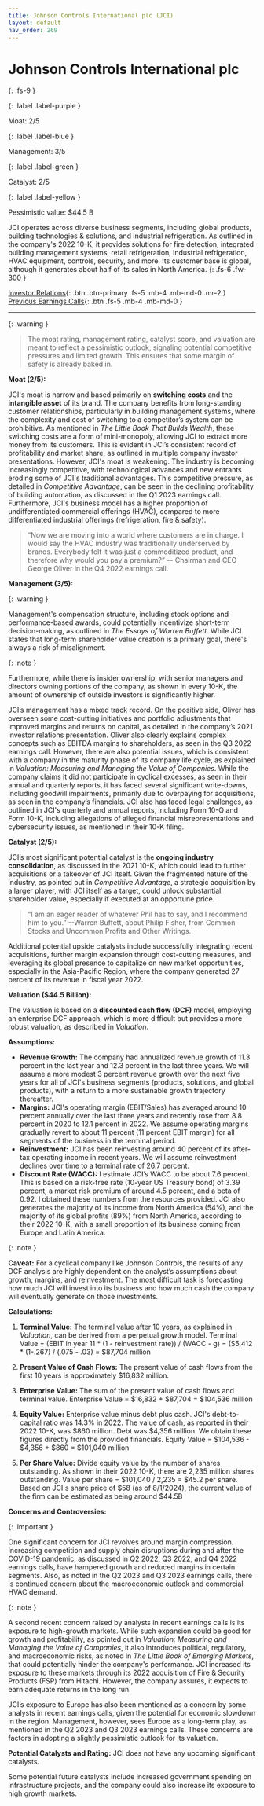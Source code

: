 ```yaml
---
title: Johnson Controls International plc (JCI)
layout: default
nav_order: 269
---
```


# Johnson Controls International plc
{: .fs-9 }

{: .label .label-purple }

Moat: 2/5

{: .label .label-blue }

Management: 3/5

{: .label .label-green }

Catalyst: 2/5

{: .label .label-yellow }

Pessimistic value: $44.5 B

JCI operates across diverse business segments, including global products, building technologies & solutions, and industrial refrigeration. As outlined in the company's 2022 10-K, it provides solutions for fire detection, integrated building management systems, retail refrigeration, industrial refrigeration, HVAC equipment, controls, security, and more.  Its customer base is global, although it generates about half of its sales in North America.
{: .fs-6 .fw-300 }

[Investor Relations](https://www.google.com/search?q=JCI+investor+relations){: .btn .btn-primary .fs-5 .mb-4 .mb-md-0 .mr-2 }
[Previous Earnings Calls](https://discountingcashflows.com/company/JCI/transcripts/){: .btn .fs-5 .mb-4 .mb-md-0 }

---

{: .warning } 
>The moat rating, management rating, catalyst score, and valuation are meant to reflect a pessimistic outlook, signaling potential competitive pressures and limited growth. This ensures that some margin of safety is already baked in.


**Moat (2/5):**

JCI's moat is narrow and based primarily on **switching costs** and the **intangible asset** of its brand. The company benefits from long-standing customer relationships, particularly in building management systems, where the complexity and cost of switching to a competitor’s system can be prohibitive. As mentioned in _The Little Book That Builds Wealth_, these switching costs are a form of mini-monopoly, allowing JCI to extract more money from its customers.  This is evident in JCI’s consistent record of profitability and market share, as outlined in multiple company investor presentations. However, JCI's moat is weakening. The industry is becoming increasingly competitive, with technological advances and new entrants eroding some of JCI's traditional advantages.  This competitive pressure, as detailed in _Competitive Advantage_, can be seen in the declining profitability of building automation, as discussed in the Q1 2023 earnings call. Furthermore, JCI's business model has a higher proportion of undifferentiated commercial offerings (HVAC), compared to more differentiated industrial offerings (refrigeration, fire & safety).

>“Now we are moving into a world where customers are in charge. I would say the HVAC industry was traditionally underserved by brands. Everybody felt it was just a commoditized product, and therefore why would you pay a premium?” -- Chairman and CEO George Oliver in the Q4 2022 earnings call.

**Management (3/5):**

{: .warning }

Management's compensation structure, including stock options and performance-based awards, could potentially incentivize short-term decision-making, as outlined in _The Essays of Warren Buffett_. While JCI states that long-term shareholder value creation is a primary goal, there's always a risk of misalignment.

{: .note }

Furthermore, while there is insider ownership, with senior managers and directors owning portions of the company, as shown in every 10-K, the amount of ownership of outside investors is significantly higher. 

JCI’s management has a mixed track record. On the positive side, Oliver has overseen some cost-cutting initiatives and portfolio adjustments that improved margins and returns on capital, as detailed in the company’s 2021 investor relations presentation. Oliver also clearly explains complex concepts such as EBITDA margins to shareholders, as seen in the Q3 2022 earnings call. However, there are also potential issues, which is consistent with a company in the maturity phase of its company life cycle, as explained in _Valuation: Measuring and Managing the Value of Companies_. While the company claims it did not participate in cyclical excesses, as seen in their annual and quarterly reports, it has faced several significant write-downs, including goodwill impairments, primarily due to overpaying for acquisitions, as seen in the company’s financials. JCI also has faced legal challenges, as outlined in JCI's quarterly and annual reports, including Form 10-Q and Form 10-K, including allegations of alleged financial misrepresentations and cybersecurity issues, as mentioned in their 10-K filing.

**Catalyst (2/5):**

JCI’s most significant potential catalyst is the **ongoing industry consolidation**, as discussed in the 2021 10-K, which could lead to further acquisitions or a takeover of JCI itself. Given the fragmented nature of the industry, as pointed out in _Competitive Advantage_, a strategic acquisition by a larger player, with JCI itself as a target, could unlock substantial shareholder value, especially if executed at an opportune price.  

>“I am an eager reader of whatever Phil has to say, and I recommend him to you.”
>--Warren Buffett, about Philip Fisher, from Common Stocks and Uncommon Profits and Other Writings.


Additional potential upside catalysts include successfully integrating recent acquisitions, further margin expansion through cost-cutting measures, and leveraging its global presence to capitalize on new market opportunities, especially in the Asia-Pacific Region, where the company generated 27 percent of its revenue in fiscal year 2022.

**Valuation ($44.5 Billion):**

The valuation is based on a **discounted cash flow (DCF)** model, employing an enterprise DCF approach, which is more difficult but provides a more robust valuation, as described in _Valuation_.


**Assumptions:**

* **Revenue Growth:**  The company had annualized revenue growth of 11.3 percent in the last year and 12.3 percent in the last three years. We will assume a more modest 3 percent revenue growth over the next five years for all of JCI's business segments (products, solutions, and global products), with a return to a more sustainable growth trajectory thereafter.
* **Margins:** JCI's operating margin (EBIT/Sales) has averaged around 10 percent annually over the last three years and recently rose from 8.8 percent in 2020 to 12.1 percent in 2022.  We assume operating margins gradually revert to about 11 percent (11 percent EBIT margin) for all segments of the business in the terminal period.
* **Reinvestment:** JCI has been reinvesting around 40 percent of its after-tax operating income in recent years. We will assume reinvestment declines over time to a terminal rate of 26.7 percent.
* **Discount Rate (WACC):** I estimate JCI’s WACC to be about 7.6 percent. This is based on a risk-free rate (10-year US Treasury bond) of 3.39 percent, a market risk premium of around 4.5 percent, and a beta of 0.92. I obtained these numbers from the resources provided. JCI also generates the majority of its income from North America (54%), and the majority of its global profits (89%) from North America, according to their 2022 10-K, with a small proportion of its business coming from Europe and Latin America.

{: .note }

**Caveat:**  For a cyclical company like Johnson Controls, the results of any DCF analysis are highly dependent on the analyst’s assumptions about growth, margins, and reinvestment. The most difficult task is forecasting how much JCI will invest into its business and how much cash the company will eventually generate on those investments.


**Calculations:**


1. **Terminal Value:** The terminal value after 10 years, as explained in _Valuation_, can be derived from a perpetual growth model.
Terminal Value = (EBIT in year 11 * (1 - reinvestment rate)) / (WACC - g)
   = ($5,412 * (1-.267) / (.075 - .03) = $87,704 million

2. **Present Value of Cash Flows:**  The present value of cash flows from the first 10 years is approximately $16,832 million.

3. **Enterprise Value:** The sum of the present value of cash flows and terminal value.
Enterprise Value = $16,832 + $87,704 = $104,536 million


4. **Equity Value:** Enterprise value minus debt plus cash. JCI's debt-to-capital ratio was 14.3% in 2022. The value of cash, as reported in their 2022 10-K, was $860 million.  Debt was $4,356 million. We obtain these figures directly from the provided financials.
Equity Value = $104,536 - $4,356 + $860 = $101,040 million

5. **Per Share Value:** Divide equity value by the number of shares outstanding. As shown in their 2022 10-K, there are 2,235 million shares outstanding.
Value per share = $101,040 / 2,235 = $45.2 per share. 
Based on JCI's share price of $58 (as of 8/1/2024), the current value of the firm can be estimated as being around $44.5B

 **Concerns and Controversies:**

{: .important }

One significant concern for JCI revolves around margin compression. Increasing competition and supply chain disruptions during and after the COVID-19 pandemic, as discussed in Q2 2022, Q3 2022, and Q4 2022 earnings calls, have hampered growth and reduced margins in certain segments.  Also, as noted in the Q2 2023 and Q3 2023 earnings calls, there is continued concern about the macroeconomic outlook and commercial HVAC demand.

{: .note }

A second recent concern raised by analysts in recent earnings calls is its exposure to high-growth markets. While such expansion could be good for growth and profitability, as pointed out in _Valuation: Measuring and Managing the Value of Companies_, it also introduces political, regulatory, and macroeconomic risks, as noted in _The Little Book of Emerging Markets_, that could potentially hinder the company's performance. JCI increased its exposure to these markets through its 2022 acquisition of Fire & Security Products (FSP) from Hitachi. However, the company assures, it expects to earn adequate returns in the long run.



JCI’s exposure to Europe has also been mentioned as a concern by some analysts in recent earnings calls, given the potential for economic slowdown in the region. Management, however, sees Europe as a long-term play, as mentioned in the Q2 2023 and Q3 2023 earnings calls. These concerns are factors in adopting a slightly pessimistic outlook for its valuation.


**Potential Catalysts and Rating:**
JCI does not have any upcoming significant catalysts.

Some potential future catalysts include increased government spending on infrastructure projects, and the company could also increase its exposure to high growth markets.


